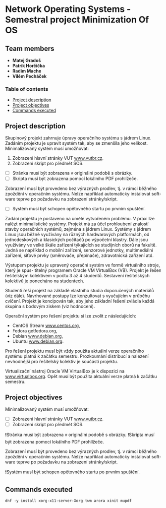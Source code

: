 # Network Operating Systems - Semestral project Minimization Of OS

## Team members

* **Matej Gradoš**
* **Patrik Horčička** 
* **Radim Macho** 
* **Vilém Pecháček** 

### Table of contents 
* [Project description](#description)
* [Project objectives](#objectives)
* [Commands executed](#commands)

<a name="description"></a>

## Project description

Skupinový projekt zahrnuje úpravy operačního systému s jádrem Linux. Zadáním projektu je upravit systém tak, aby se zmenšila jeho velikost.
Minimalizovaný systém musí umožňovat:

1. Zobrazení hlavní stránky VUT www.vutbr.cz.
2. Zobrazení skript pro předmět SOS.

- [ ] Stránka musí být zobrazena v originální podobě s obrázky. 
- [ ] Skripta musí být zobrazena pomocí lokálního PDF prohlížeče. 

Zobrazení musí být provedeno bez výrazných prodlev, tj. v rámci běžného zpoždění v operačním systému. Nelze například automaticky instalovat soft- ware teprve po požadavku na zobrazení stránky/skript. 

- [ ] Systém musí být schopen opětovného startu po prvním spuštění.

Zadání projektu je postaveno na uměle vytvořeném problému. V praxi lze nalézt minimalistické systémy. Projekt má za účel prohloubení znalostí stavby operačních systémů, zejména s jádrem Linux. Systémy s jádrem Linux jsou běžně využívány na různých hardwarových platformách, od jednodeskových a klasických počítačů po výpočetní klastry. Dále jsou využívány ve velké škále zařízení týkajících se studijních oborů na fakultě. Jedná se například o mobilní zařízení, senzorové jednotky, multimediální zařízení, síťové prvky (směrovače, přepínače), zdravotnická zařízení atd.

Výstupem projektu je upravený operační systém ve formě virtuálního stroje, který je spus- titelný programem Oracle VM VirtualBox (VB).
Projekt je řešen řešitelským kolektivem v počtu 3 až 4 studentů. Sestavení řešitelských kolektivů je ponecháno na studentech.

Studenti řeší projekt na základě vlastního studia doporučených materiálů (viz dále). Navrhované postupy lze konzultovat s vyučujícím v průběhu cvičení. Projekt je koncipován tak, aby jeho základní řešení zvládla každá skupina s bodovým ziskem (viz hodnocení).

Operační systém pro řešení projektu si lze zvolit z následujících: 
* CentOS Stream www.centos.org,
* Fedora getfedora.org, 
* Debian www.debian.org,
* Ubuntu www.debian.org.

Pro řešení projektu musí být vždy použita aktuální verze operačního systému platná k začátku semestru. Prozkoumání distribucí a nalezení nevhodnější pro řešitelský kolektiv je součástí projektu.

Virtualizační nástroj Oracle VM VirtualBox je k dispozici na www.virtualbox.org. Opět musí být použita aktuální verze platná k začátku semestru.


<a name="objectives"></a>

## Project objectives

Minimalizovaný systém musí umožňovat:

- [ ] Zobrazení hlavní stránky VUT www.vutbr.cz.
- [ ] Zobrazení skript pro předmět SOS.

❗Stránka musí být zobrazena v originální podobě s obrázky. 
❗Skripta musí být zobrazena pomocí lokálního PDF prohlížeče. 

Zobrazení musí být provedeno bez výrazných prodlev, tj. v rámci běžného zpoždění v operačním systému. Nelze například automaticky instalovat soft- ware teprve po požadavku na zobrazení stránky/skript. 

❗Systém musí být schopen opětovného startu po prvním spuštění.


<a name="commands"></a>
## Commands executed
`dnf -y install xorg-x11-server-Xorg twm arora xinit mupdf`
